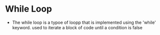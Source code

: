 # While Loop
* The while loop is a typoe of loopp that is implemented using the 'while' keyword.
used to iterate a block of code until a condition is false
